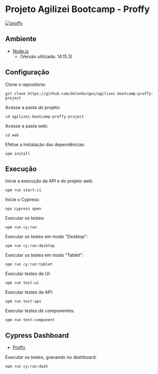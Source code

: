 # Projeto Agilizei Bootcamp - Proffy

[![proffy](https://img.shields.io/endpoint?url=https://dashboard.cypress.io/badge/detailed/1htiwm/main&style=flat&logo=cypress)](https://dashboard.cypress.io/projects/1htiwm/runs)

## Ambiente

- [Node.js](https://www.oracle.com/br/java/technologies/javase/javase-jdk8-downloads.html "Node.js")
  - (Versão utilizada: 14.15.3)

## Configuração

Clone o repositório:

```
git clone https://github.com/delonborges/agilizei-bootcamp-proffy-project
```

Acesse a pasta do projeto:

```
cd agilizei-bootcamp-proffy-project
```

Acesse a pasta web:

```
cd web
```

Efetue a instalação das dependências:

```
npm install
```

## Execução

Inicie a execução da API e do projeto web:

```
npm run start:ci
```

Inicie o Cypress:

```
npx cypress open
```

Executar os testes:

```
npm run cy:run
```

Executar os testes em modo "Desktop":

```
npm run cy:run:desktop
```

Executar os testes em modo "Tablet":

```
npm run cy:run:tablet
```

Executar testes de UI:

```
npm run test:ui
```

Executar testes de API:

```
npm run test:api
```

Executar testes de componentes:

```
npm run test:component
```

## Cypress Dashboard

- [Proffy](https://dashboard.cypress.io/projects/1htiwm/ "Proffy")

Executar os testes, gravando no dashboard:

```
npm run cy:run:dash
```
